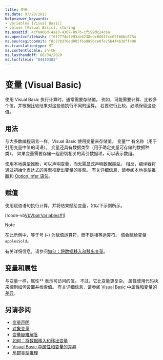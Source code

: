 ```yaml
---
title: 变量
ms.date: 07/20/2015
helpviewer_keywords:
- variables [Visual Basic]
- values [Visual Basic], storing
ms.assetid: 4cfaa06d-4ae3-4307-897b-cf599dc24caa
ms.openlocfilehash: ff617774d7e93ab4238ebc06617cc03fb6bc675a
ms.sourcegitcommit: f8c270376ed905f6a8896ce0fe25b4f4b38ff498
ms.translationtype: MT
ms.contentlocale: zh-CN
ms.lasthandoff: 06/04/2020
ms.locfileid: "84410382"
---
```

# <a name="variables-in-visual-basic"></a>变量 (Visual Basic)
使用 Visual Basic 执行计算时，通常需要存储值。 例如，可能需要计算、比较多个值，并根据比较结果对这些值执行不同的运算。 若要进行比较，必须保留这些值。  
  
## <a name="usage"></a>用法  
 与大多数编程语言一样，Visual Basic 使用变量来存储值。 变量** 有名称（用于引用变量中值的词语）。 变量还具有数据类型（用于确定变量可存储的数据种类）。 如果变量需要存储一组密切相关的索引数据项，可以表示数组。  
  
 使用本地类型推断，可以声明变量，而无需显式声明数据类型。 相反，编译器将通过初始化表达式的类型推断出变量的类型。 有关详细信息，请参阅[本地类型推断](local-type-inference.md)和 [Option Infer 语句](../../../language-reference/statements/option-infer-statement.md)。  
  
## <a name="assigning-values"></a>赋值  
 使用赋值语句执行计算，并将结果赋给变量，如以下示例所示。  
  
 [!code-vb[VbVbalrVariables#1](~/samples/snippets/visualbasic/VS_Snippets_VBCSharp/VbVbalrVariables/VB/Class1.vb#1)]  
  
> [!NOTE]
> 在此示例中，等于号 (`=`) 为赋值运算符，而不是相等运算符。 值会赋给变量 `applesSold`。  
  
 有关详细信息，请参阅[如何：将数据移入和移出变量](how-to-move-data-into-and-out-of-a-variable.md)。  
  
## <a name="variables-and-properties"></a>变量和属性  
 与变量一样，属性** 表示可访问的值。 不过，它比变量更复杂。 属性使用代码块来控制如何设置并检索值。 有关详细信息，请参阅 [Visual Basic 中属性和变量的差异](../procedures/differences-between-properties-and-variables.md)。  
  
## <a name="see-also"></a>另请参阅

- [变量声明](variable-declaration.md)
- [对象变量](object-variables.md)
- [变量疑难解答](troubleshooting-variables.md)
- [如何：将数据移入和移出变量](how-to-move-data-into-and-out-of-a-variable.md)
- [Visual Basic 中属性和变量的差异](../procedures/differences-between-properties-and-variables.md)
- [局部类型推理](local-type-inference.md)
